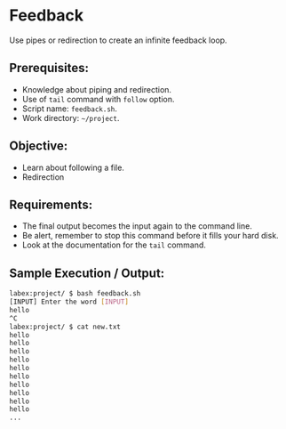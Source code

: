 # Feedback

Use pipes or redirection to create an infinite feedback loop.

## Prerequisites:

- Knowledge about piping and redirection.
- Use of `tail` command with `follow` option.
- Script name: `feedback.sh`.
- Work directory: `~/project`.

## Objective:

- Learn about following a file.
- Redirection

## Requirements:

- The final output becomes the input again to the command line.
- Be alert, remember to stop this command before it fills your hard disk.
- Look at the documentation for the `tail` command.

## Sample Execution / Output:

```bash
labex:project/ $ bash feedback.sh
[INPUT] Enter the word [INPUT]
hello
^C
labex:project/ $ cat new.txt
hello
hello
hello
hello
hello
hello
hello
hello
hello
hello
...
```
